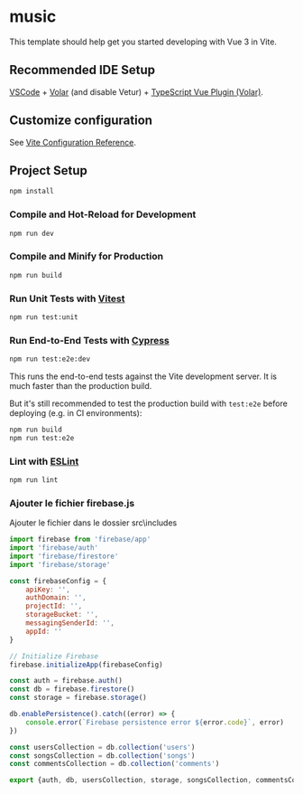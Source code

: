 # music

This template should help get you started developing with Vue 3 in Vite.

## Recommended IDE Setup

[VSCode](https://code.visualstudio.com/) + [Volar](https://marketplace.visualstudio.com/items?itemName=Vue.volar) (and
disable
Vetur) + [TypeScript Vue Plugin (Volar)](https://marketplace.visualstudio.com/items?itemName=Vue.vscode-typescript-vue-plugin).

## Customize configuration

See [Vite Configuration Reference](https://vitejs.dev/config/).

## Project Setup

```sh
npm install
```

### Compile and Hot-Reload for Development

```sh
npm run dev
```

### Compile and Minify for Production

```sh
npm run build
```

### Run Unit Tests with [Vitest](https://vitest.dev/)

```sh
npm run test:unit
```

### Run End-to-End Tests with [Cypress](https://www.cypress.io/)

```sh
npm run test:e2e:dev
```

This runs the end-to-end tests against the Vite development server.
It is much faster than the production build.

But it's still recommended to test the production build with `test:e2e` before deploying (e.g. in CI environments):

```sh
npm run build
npm run test:e2e
```

### Lint with [ESLint](https://eslint.org/)

```sh
npm run lint
```

### Ajouter le fichier firebase.js

Ajouter le fichier dans le dossier src\includes

````javascript
import firebase from 'firebase/app'
import 'firebase/auth'
import 'firebase/firestore'
import 'firebase/storage'

const firebaseConfig = {
    apiKey: '',
    authDomain: '',
    projectId: '',
    storageBucket: '',
    messagingSenderId: '',
    appId: ''
}

// Initialize Firebase
firebase.initializeApp(firebaseConfig)

const auth = firebase.auth()
const db = firebase.firestore()
const storage = firebase.storage()

db.enablePersistence().catch((error) => {
    console.error(`Firebase persistence error ${error.code}`, error)
})

const usersCollection = db.collection('users')
const songsCollection = db.collection('songs')
const commentsCollection = db.collection('comments')

export {auth, db, usersCollection, storage, songsCollection, commentsCollection}

````